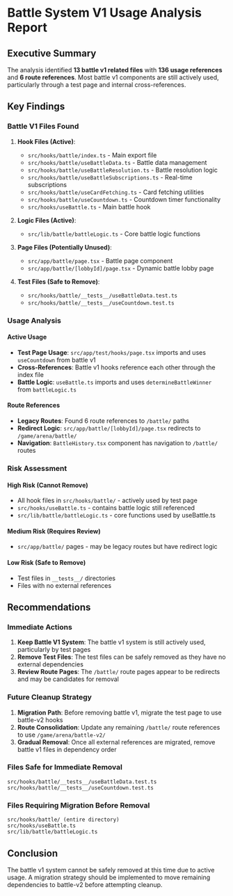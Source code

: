 # Battle System V1 Usage Analysis Report

## Executive Summary

The analysis identified **13 battle v1 related files** with **136 usage references** and **6 route references**. Most battle v1 components are still actively used, particularly through a test page and internal cross-references.

## Key Findings

### Battle V1 Files Found

1. **Hook Files (Active)**:
   - `src/hooks/battle/index.ts` - Main export file
   - `src/hooks/battle/useBattleData.ts` - Battle data management
   - `src/hooks/battle/useBattleResolution.ts` - Battle resolution logic
   - `src/hooks/battle/useBattleSubscriptions.ts` - Real-time subscriptions
   - `src/hooks/battle/useCardFetching.ts` - Card fetching utilities
   - `src/hooks/battle/useCountdown.ts` - Countdown timer functionality
   - `src/hooks/useBattle.ts` - Main battle hook

2. **Logic Files (Active)**:
   - `src/lib/battle/battleLogic.ts` - Core battle logic functions

3. **Page Files (Potentially Unused)**:
   - `src/app/battle/page.tsx` - Battle page component
   - `src/app/battle/[lobbyId]/page.tsx` - Dynamic battle lobby page

4. **Test Files (Safe to Remove)**:
   - `src/hooks/battle/__tests__/useBattleData.test.ts`
   - `src/hooks/battle/__tests__/useCountdown.test.ts`

### Usage Analysis

#### Active Usage
- **Test Page Usage**: `src/app/test/hooks/page.tsx` imports and uses `useCountdown` from battle v1
- **Cross-References**: Battle v1 hooks reference each other through the index file
- **Battle Logic**: `useBattle.ts` imports and uses `determineBattleWinner` from `battleLogic.ts`

#### Route References
- **Legacy Routes**: Found 6 route references to `/battle/` paths
- **Redirect Logic**: `src/app/battle/[lobbyId]/page.tsx` redirects to `/game/arena/battle/`
- **Navigation**: `BattleHistory.tsx` component has navigation to `/battle/` routes

### Risk Assessment

#### High Risk (Cannot Remove)
- All hook files in `src/hooks/battle/` - actively used by test page
- `src/hooks/useBattle.ts` - contains battle logic still referenced
- `src/lib/battle/battleLogic.ts` - core functions used by useBattle.ts

#### Medium Risk (Requires Review)
- `src/app/battle/` pages - may be legacy routes but have redirect logic

#### Low Risk (Safe to Remove)
- Test files in `__tests__/` directories
- Files with no external references

## Recommendations

### Immediate Actions
1. **Keep Battle V1 System**: The battle v1 system is still actively used, particularly by test pages
2. **Remove Test Files**: The test files can be safely removed as they have no external dependencies
3. **Review Route Pages**: The `/battle/` route pages appear to be redirects and may be candidates for removal

### Future Cleanup Strategy
1. **Migration Path**: Before removing battle v1, migrate the test page to use battle-v2 hooks
2. **Route Consolidation**: Update any remaining `/battle/` route references to use `/game/arena/battle-v2/`
3. **Gradual Removal**: Once all external references are migrated, remove battle v1 files in dependency order

### Files Safe for Immediate Removal
```
src/hooks/battle/__tests__/useBattleData.test.ts
src/hooks/battle/__tests__/useCountdown.test.ts
```

### Files Requiring Migration Before Removal
```
src/hooks/battle/ (entire directory)
src/hooks/useBattle.ts
src/lib/battle/battleLogic.ts
```

## Conclusion

The battle v1 system cannot be safely removed at this time due to active usage. A migration strategy should be implemented to move remaining dependencies to battle-v2 before attempting cleanup.